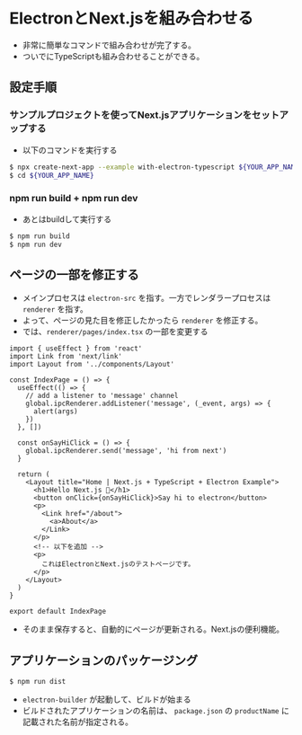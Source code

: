 # ElectronとNext.jsを組み合わせる
- 非常に簡単なコマンドで組み合わせが完了する。
- ついでにTypeScriptも組み合わせることができる。

## 設定手順
### サンプルプロジェクトを使ってNext.jsアプリケーションをセットアップする
- 以下のコマンドを実行する

```bash
$ npx create-next-app --example with-electron-typescript ${YOUR_APP_NAME}
$ cd ${YOUR_APP_NAME}
```

### npm run build + npm run dev
- あとはbuildして実行する

```bash
$ npm run build
$ npm run dev
```

## ページの一部を修正する
- メインプロセスは `electron-src` を指す。一方でレンダラープロセスは `renderer` を指す。
- よって、ページの見た目を修正したかったら `renderer` を修正する。
- では、`renderer/pages/index.tsx` の一部を変更する

```tsx
import { useEffect } from 'react'
import Link from 'next/link'
import Layout from '../components/Layout'

const IndexPage = () => {
  useEffect(() => {
    // add a listener to 'message' channel
    global.ipcRenderer.addListener('message', (_event, args) => {
      alert(args)
    })
  }, [])

  const onSayHiClick = () => {
    global.ipcRenderer.send('message', 'hi from next')
  }

  return (
    <Layout title="Home | Next.js + TypeScript + Electron Example">
      <h1>Hello Next.js 👋</h1>
      <button onClick={onSayHiClick}>Say hi to electron</button>
      <p>
        <Link href="/about">
          <a>About</a>
        </Link>
      </p>
      <!-- 以下を追加 -->
      <p>
        これはElectronとNext.jsのテストページです。
      </p>
    </Layout>
  )
}

export default IndexPage
```

- そのまま保存すると、自動的にページが更新される。Next.jsの便利機能。

## アプリケーションのパッケージング
```
$ npm run dist
```

- `electron-builder` が起動して、ビルドが始まる
- ビルドされたアプリケーションの名前は、 `package.json` の `productName` に記載された名前が指定される。